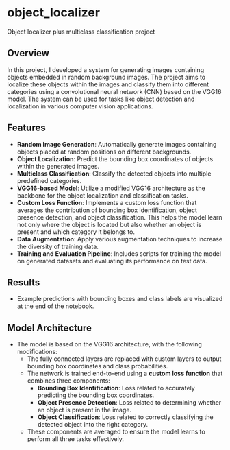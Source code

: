 # object_localizer

Object localizer plus multiclass classification project

## Overview
In this project, I developed a system for generating images containing objects embedded in random background images. The project aims to localize these objects within the images and classify them into different categories using a convolutional neural network (CNN) based on the VGG16 model. The system can be used for tasks like object detection and localization in various computer vision applications.

## Features
- **Random Image Generation**: Automatically generate images containing objects placed at random positions on different backgrounds.
- **Object Localization**: Predict the bounding box coordinates of objects within the generated images.
- **Multiclass Classification**: Classify the detected objects into multiple predefined categories.
- **VGG16-based Model**: Utilize a modified VGG16 architecture as the backbone for the object localization and classification tasks.
- **Custom Loss Function**: Implements a custom loss function that averages the contribution of bounding box identification, object presence detection, and object classification. This helps the model learn not only where the object is located but also whether an object is present and which category it belongs to.
- **Data Augmentation**: Apply various augmentation techniques to increase the diversity of training data.
- **Training and Evaluation Pipeline**: Includes scripts for training the model on generated datasets and evaluating its performance on test data.



## Results

- Example predictions with bounding boxes and class labels are visualized at the end of the notebook.

## Model Architecture
- The model is based on the VGG16 architecture, with the following modifications:
  - The fully connected layers are replaced with custom layers to output bounding box coordinates and class probabilities.
  - The network is trained end-to-end using a **custom loss function** that combines three components:
    - **Bounding Box Identification**: Loss related to accurately predicting the bounding box coordinates.
    - **Object Presence Detection**: Loss related to determining whether an object is present in the image.
    - **Object Classification**: Loss related to correctly classifying the detected object into the right category.
  - These components are averaged to ensure the model learns to perform all three tasks effectively.

